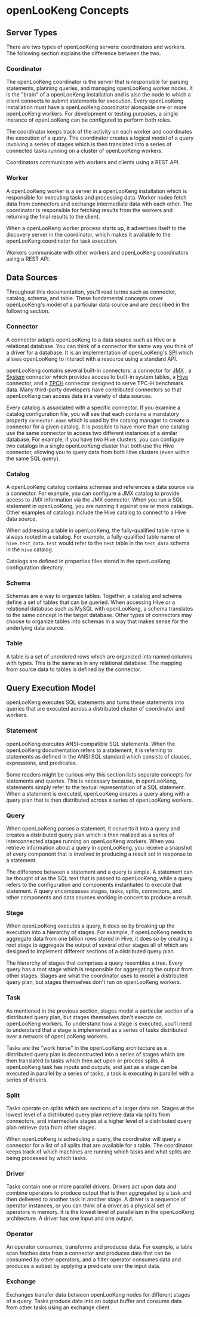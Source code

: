 
# openLooKeng Concepts

## Server Types

There are two types of openLooKeng servers: coordinators and workers. The following section explains the difference between the two.

### Coordinator

The openLooKeng coordinator is the server that is responsible for parsing statements, planning queries, and managing openLooKeng worker nodes. It is the \"brain\" of a openLooKeng installation and is also the node to which a client
connects to submit statements for execution. Every openLooKeng installation must have a openLooKeng coordinator alongside one or more openLooKeng workers. For development or testing purposes, a single instance of openLooKeng can be configured to perform both roles.

The coordinator keeps track of the activity on each worker and coordinates the execution of a query. The coordinator creates a logical model of a query involving a series of stages which is then translated into a series of connected tasks running on a cluster of openLooKeng workers.

Coordinators communicate with workers and clients using a REST API.

### Worker

A openLooKeng worker is a server in a openLooKeng installation which is responsible for executing tasks and processing data. Worker nodes fetch data from connectors and exchange intermediate data with each other. The
coordinator is responsible for fetching results from the workers and returning the final results to the client.

When a openLooKeng worker process starts up, it advertises itself to the discovery server in the coordinator, which makes it available to the openLooKeng coordinator for task execution.

Workers communicate with other workers and openLooKeng coordinators using a REST API.

## Data Sources

Throughout this documentation, you\'ll read terms such as connector, catalog, schema, and table. These fundamental concepts cover openLooKeng\'s model of a particular data source and are described in the following section.

### Connector

A connector adapts openLooKeng to a data source such as Hive or a relational database. You can think of a connector the same way you think of a driver for a database. It is an implementation of openLooKeng\'s [SPI](../develop/spi-overview.html) which allows openLooKeng to interact with a resource using a standard API.

openLooKeng contains several built-in connectors: a connector for [JMX](../connector/jmx.html) , a [System](../connector/system.html) connector which provides access to built-in system tables, a [Hive](../connector/hive.html) connector, and a [TPCH](../connector/tpch.html) connector designed to serve TPC-H benchmark data. Many third-party developers have contributed connectors so that openLooKeng can access data in a variety of data sources.

Every catalog is associated with a specific connector. If you examine a catalog configuration file, you will see that each contains a mandatory property `connector.name` which is used by the catalog manager to create a connector for a given catalog. It is possible to have more than one catalog use the same connector to access two different instances of a similar database. For example, if you have two Hive clusters, you can configure two catalogs in a single openLooKeng cluster that both use the Hive connector, allowing you to query data from both Hive clusters (even within the same SQL query).

### Catalog

A openLooKeng catalog contains schemas and references a data source via a connector. For example, you can configure a JMX catalog to provide access to JMX information via the JMX connector. When you run a SQL
statement in openLooKeng, you are running it against one or more catalogs.
Other examples of catalogs include the Hive catalog to connect to a Hive data source.

When addressing a table in openLooKeng, the fully-qualified table name is always rooted in a catalog. For example, a fully-qualified table name of `hive.test_data.test` would refer to the `test` table in the `test_data` schema in the `hive` catalog.

Catalogs are defined in properties files stored in the openLooKeng configuration directory.

### Schema

Schemas are a way to organize tables. Together, a catalog and schema define a set of tables that can be queried. When accessing Hive or a relational database such as MySQL with openLooKeng, a schema translates to the same concept in the target database. Other types of connectors may choose to organize tables into schemas in a way that makes sense for the underlying data source.

### Table

A table is a set of unordered rows which are organized into named columns with types. This is the same as in any relational database. The mapping from source data to tables is defined by the connector.



## Query Execution Model

openLooKeng executes SQL statements and turns these statements into queries that are executed across a distributed cluster of coordinator and workers.

### Statement

openLooKeng executes ANSI-compatible SQL statements. When the openLooKeng documentation refers to a statement, it is referring to statements as defined in the ANSI SQL standard which consists of clauses, expressions, and predicates.

Some readers might be curious why this section lists separate concepts for statements and queries. This is necessary because, in openLooKeng, statements simply refer to the textual representation of a SQL statement. When a statement is executed, openLooKeng creates a query along with a query plan that is then distributed across a series of openLooKeng workers.

### Query

When openLooKeng parses a statement, it converts it into a query and creates a distributed query plan which is then realized as a series of interconnected stages running on openLooKeng workers. When you retrieve information about a query in openLooKeng, you receive a snapshot of every component that is involved in producing a result set in response to a statement.

The difference between a statement and a query is simple. A statement can be thought of as the SQL text that is passed to openLooKeng, while a query refers to the configuration and components instantiated to execute that statement. A query encompasses stages, tasks, splits, connectors, and other components and data sources working in concert to produce a result.

### Stage

When openLooKeng executes a query, it does so by breaking up the execution into a hierarchy of stages. For example, if openLooKeng needs to aggregate data from one billion rows stored in Hive, it does so by creating a root stage to aggregate the output of several other stages all of which are designed to implement different sections of a distributed query plan.

The hierarchy of stages that comprises a query resembles a tree. Every query has a root stage which is responsible for aggregating the output from other stages. Stages are what the coordinator uses to model a
distributed query plan, but stages themselves don\'t run on openLooKeng workers.

### Task

As mentioned in the previous section, stages model a particular section of a distributed query plan, but stages themselves don\'t execute on openLooKeng workers. To understand how a stage is executed, you\'ll need to
understand that a stage is implemented as a series of tasks distributed over a network of openLooKeng workers.

Tasks are the \"work horse\" in the openLooKeng architecture as a distributed query plan is deconstructed into a series of stages which are then translated to tasks which then act upon or process splits. A openLooKeng task
has inputs and outputs, and just as a stage can be executed in parallel by a series of tasks, a task is executing in parallel with a series of drivers.

### Split

Tasks operate on splits which are sections of a larger data set. Stages at the lowest level of a distributed query plan retrieve data via splits from connectors, and intermediate stages at a higher level of a distributed query plan retrieve data from other stages.

When openLooKeng is scheduling a query, the coordinator will query a connector for a list of all splits that are available for a table. The coordinator keeps track of which machines are running which tasks and what splits are being processed by which tasks.

### Driver

Tasks contain one or more parallel drivers. Drivers act upon data and combine operators to produce output that is then aggregated by a task and then delivered to another task in another stage. A driver is a sequence of operator instances, or you can think of a driver as a physical set of operators in memory. It is the lowest level of parallelism in the openLooKeng architecture. A driver has one input and one output.

### Operator

An operator consumes, transforms and produces data. For example, a table scan fetches data from a connector and produces data that can be consumed by other operators, and a filter operator consumes data and produces a subset by applying a predicate over the input data.

### Exchange

Exchanges transfer data between openLooKeng nodes for different stages of a query. Tasks produce data into an output buffer and consume data from other tasks using an exchange client.
